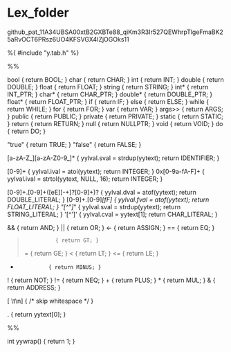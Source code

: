 # Lex_folder
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11

%{
#include "y.tab.h"
%}

%%

bool            { return BOOL; }
char            { return CHAR; }
int             { return INT; }
double          { return DOUBLE; }
float           { return FLOAT; }
string          { return STRING; }
int\*           { return INT_PTR; }
char\*          { return CHAR_PTR; }
double\*        { return DOUBLE_PTR; }
float\*         { return FLOAT_PTR; }
if              { return IF; }
else            { return ELSE; }
while           { return WHILE; }
for             { return FOR; }
var             { return VAR; }
args>>          { return ARGS; }
public          { return PUBLIC; }
private         { return PRIVATE; }
static          { return STATIC; }
return          { return RETURN; }
null            { return NULLPTR; }
void            { return VOID; }
do              { return DO; }

"true"          { return TRUE; }
"false"         { return FALSE; }

[a-zA-Z_][a-zA-Z0-9_]*  { yylval.sval = strdup(yytext); return IDENTIFIER; }

[0-9]+                { yylval.ival = atoi(yytext); return INTEGER; }
0x[0-9a-fA-F]+        { yylval.ival = strtol(yytext, NULL, 16); return INTEGER; }

[0-9]+\.[0-9]+([eE][-+]?[0-9]+)? { yylval.dval = atof(yytext); return DOUBLE_LITERAL; }
[0-9]+\.[0-9]*[fF]               { yylval.fval = atof(yytext); return FLOAT_LITERAL; }
\"[^"]*\"               { yylval.sval = strdup(yytext); return STRING_LITERAL; }
\'[^\']\'               { yylval.cval = yytext[1]; return CHAR_LITERAL; }

&&              { return AND; }
\|\|            { return OR; }
<-              { return ASSIGN; }
==              { return EQ; }
>               { return GT; }
>=              { return GE; }
<               { return LT; }
<=              { return LE; }
-               { return MINUS; }
!               { return NOT; }
!=              { return NEQ; }
\+              { return PLUS; }
\*              { return MUL; }
&               { return ADDRESS; }

[ \t\n]         { /* skip whitespace */ }

.               { return yytext[0]; }

%%

int yywrap() {
    return 1;
}
